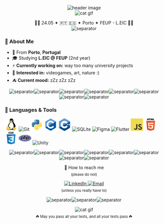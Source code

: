 <p align="center">
  <img src="https://capsule-render.vercel.app/api?type=cylinder&color=a9cf67&height=100&section=header&text=Sara%20García&fontSize=32&fontColor=ffffff&animation=fadeIn" alt="header image"/>
  <br>
  <img src="https://github.com/laratadelmicro/priv/blob/main/output-onlinegiftools.gif?raw=true" alt="cat gif" width="150"/>

</p>

<p align="center">
  🌿🐌 24.05 ✦ 🇵🇹 🇪🇸 ✦ Porto ✦ FEUP - L.EIC 🐌🌿
<br>
 <img src="https://github.com/laratadelmicro/priv/blob/main/Divider_9febac72e7%20(1)%20(1).png" alt="separator" width="100"/>
</p>

### 🌳 About Me

- 🏡 From **Porto**, **Portugal**
- 🎓 Studying **L.EIC @ FEUP** (2nd year)
- ⚡️ **Currently working on:** way too many university projects
- 🦈 **Interested in:** videogames, art, nature :)
- ⛺️ **Current mood:** zZz zZz zZz

<p align="center">
<img src="https://github.com/laratadelmicro/priv/blob/main/Divider_9febac72e7%20(1)%20(1).png" alt="separator" width="100"/><img src="https://github.com/laratadelmicro/priv/blob/main/Divider_9febac72e7%20(1)%20(1).png" alt="separator" width="100"/><img src="https://github.com/laratadelmicro/priv/blob/main/Divider_9febac72e7%20(1)%20(1).png" alt="separator" width="100"/><img src="https://github.com/laratadelmicro/priv/blob/main/Divider_9febac72e7%20(1)%20(1).png" alt="separator" width="100"/><img src="https://github.com/laratadelmicro/priv/blob/main/Divider_9febac72e7%20(1)%20(1).png" alt="separator" width="100"/><img src="https://github.com/laratadelmicro/priv/blob/main/Divider_9febac72e7%20(1)%20(1).png" alt="separator" width="100"/><img src="https://github.com/laratadelmicro/priv/blob/main/Divider_9febac72e7%20(1)%20(1).png" alt="separator" width="100"/><img src="https://github.com/laratadelmicro/priv/blob/main/Divider_9febac72e7%20(1)%20(1).png" alt="separator" width="100"/>
</p>

### 🌻 Languages & Tools

<p align="left">
  <img src="https://raw.githubusercontent.com/devicons/devicon/master/icons/linux/linux-original.svg" title="Linux" alt="Linux" width="40" height="40"/>
  <img src="https://www.vectorlogo.zone/logos/git-scm/git-scm-icon.svg" title="Git" alt="Git" width="40" height="40"/>
  <img src="https://raw.githubusercontent.com/devicons/devicon/master/icons/python/python-original.svg" title="Python" alt="Python" width="40" height="40"/>
  <img src="https://raw.githubusercontent.com/devicons/devicon/master/icons/c/c-original.svg" title="C" alt="C" width="40" height="40"/>
  <img src="https://raw.githubusercontent.com/devicons/devicon/master/icons/cplusplus/cplusplus-original.svg" title="C++" alt="C++" width="40" height="40"/>
  <img src="https://www.vectorlogo.zone/logos/sqlite/sqlite-icon.svg" title="SQLite" alt="SQLite" width="40" height="40"/>
  <img src="https://www.vectorlogo.zone/logos/figma/figma-icon.svg" title="Figma" alt="Figma" width="40" height="40"/>
  <img src="https://www.vectorlogo.zone/logos/flutterio/flutterio-icon.svg" title="Flutter" alt="Flutter" width="40" height="40"/>
  <img src="https://raw.githubusercontent.com/devicons/devicon/master/icons/javascript/javascript-original.svg" title="JavaScript" alt="JavaScript" width="40" height="40"/>
  <img src="https://raw.githubusercontent.com/devicons/devicon/master/icons/html5/html5-original-wordmark.svg" title="HTML5" alt="HTML5" width="40" height="40"/>
  <img src="https://raw.githubusercontent.com/devicons/devicon/master/icons/css3/css3-original-wordmark.svg" title="CSS3" alt="CSS3" width="40" height="40"/>
  <img src="https://raw.githubusercontent.com/devicons/devicon/master/icons/php/php-original.svg" alt="php" width="40" height="40"/>
  <img src="https://www.vectorlogo.zone/logos/unity3d/unity3d-icon.svg" title="Unity" alt="Unity" width="40" height="40"/>
  
</p>

<p align="center">
<img src="https://github.com/laratadelmicro/priv/blob/main/Divider_9febac72e7%20(1)%20(1).png" alt="separator" width="100"/><img src="https://github.com/laratadelmicro/priv/blob/main/Divider_9febac72e7%20(1)%20(1).png" alt="separator" width="100"/><img src="https://github.com/laratadelmicro/priv/blob/main/Divider_9febac72e7%20(1)%20(1).png" alt="separator" width="100"/><img src="https://github.com/laratadelmicro/priv/blob/main/Divider_9febac72e7%20(1)%20(1).png" alt="separator" width="100"/><img src="https://github.com/laratadelmicro/priv/blob/main/Divider_9febac72e7%20(1)%20(1).png" alt="separator" width="100"/><img src="https://github.com/laratadelmicro/priv/blob/main/Divider_9febac72e7%20(1)%20(1).png" alt="separator" width="100"/><img src="https://github.com/laratadelmicro/priv/blob/main/Divider_9febac72e7%20(1)%20(1).png" alt="separator" width="100"/><img src="https://github.com/laratadelmicro/priv/blob/main/Divider_9febac72e7%20(1)%20(1).png" alt="separator" width="100"/>
</p>

<p align="center">
 📩 How to reach me
  <br>
  <sub align="center">(please do not)</sub>
</p>


<p align="center">
  <a href="https://www.linkedin.com/in/aindanaotenholinkedin/" target="_blank">
    <img src="https://img.shields.io/badge/LinkedIn-Sage%20Green?style=for-the-badge&logo=linkedin&logoColor=white&color=88B04B" alt="LinkedIn"/>
  </a>
  <a href="mailto:up202306877@up.pt">
    <img src="https://img.shields.io/badge/Email-Herbal%20Tea?style=for-the-badge&logo=gmail&logoColor=white&color=B5CDA3" alt="Email"/>
  </a>
  <br>
  <sub align="center">(unless you really have to)</sub>
</p>



<p align="center">
<img src="https://github.com/laratadelmicro/priv/blob/main/Divider_9febac72e7%20(1)%20(1).png" alt="separator" width="100"/><img src="https://github.com/laratadelmicro/priv/blob/main/Divider_9febac72e7%20(1)%20(1).png" alt="separator" width="100"/><img src="https://github.com/laratadelmicro/priv/blob/main/Divider_9febac72e7%20(1)%20(1).png" alt="separator" width="100"/>
</p>

<p align="center">
  <img src="https://github.com/laratadelmicro/gifs/blob/main/so1k2hqjgys81-ezgif.com-cut.gif" alt="cat gif" width="150"/>
  <br>
 <sub align="center">☘️ May you pass all your tests, and all your tests pass ☘️</sub>
</p>


